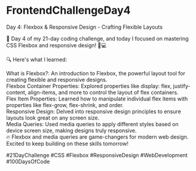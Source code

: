 # FrontendChallengeDay4

Day 4: Flexbox & Responsive Design - Crafting Flexible Layouts <br/>

🎯 Day 4 of my 21-day coding challenge, and today I focused on mastering CSS Flexbox and responsive design! 📱💻<br/>

🔍 Here's what I learned:<br/>

What is Flexbox?: An introduction to Flexbox, the powerful layout tool for creating flexible and responsive designs.<br/>
Flexbox Container Properties: Explored properties like display: flex, justify-content, align-items, and more to control the layout of flex containers.<br/>
Flex Item Properties: Learned how to manipulate individual flex items with properties like flex-grow, flex-shrink, and order.<br/>
Responsive Design: Delved into responsive design principles to ensure layouts look great on any screen size.<br/>
Media Queries: Used media queries to apply different styles based on device screen size, making designs truly responsive.<br/>
🔥 Flexbox and media queries are game-changers for modern web design. Excited to keep building on these skills tomorrow!<br/>

#21DayChallenge #CSS #Flexbox #ResponsiveDesign #WebDevelopment #100DaysOfCode
